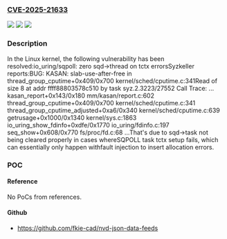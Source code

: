 ### [CVE-2025-21633](https://cve.mitre.org/cgi-bin/cvename.cgi?name=CVE-2025-21633)
![](https://img.shields.io/static/v1?label=Product&message=Linux&color=blue)
![](https://img.shields.io/static/v1?label=Version&message=1251d2025c3e1bcf1f17ec0f3c0dfae5e5bbb146%3C%20aa7496d668c30ca7421b3bfdcd948ee861a13d17%20&color=brighgreen)
![](https://img.shields.io/static/v1?label=Vulnerability&message=n%2Fa&color=brighgreen)

### Description

In the Linux kernel, the following vulnerability has been resolved:io_uring/sqpoll: zero sqd->thread on tctx errorsSyzkeller reports:BUG: KASAN: slab-use-after-free in thread_group_cputime+0x409/0x700 kernel/sched/cputime.c:341Read of size 8 at addr ffff88803578c510 by task syz.2.3223/27552 Call Trace:  <TASK>  ...  kasan_report+0x143/0x180 mm/kasan/report.c:602  thread_group_cputime+0x409/0x700 kernel/sched/cputime.c:341  thread_group_cputime_adjusted+0xa6/0x340 kernel/sched/cputime.c:639  getrusage+0x1000/0x1340 kernel/sys.c:1863  io_uring_show_fdinfo+0xdfe/0x1770 io_uring/fdinfo.c:197  seq_show+0x608/0x770 fs/proc/fd.c:68  ...That's due to sqd->task not being cleared properly in cases whereSQPOLL task tctx setup fails, which can essentially only happen withfault injection to insert allocation errors.

### POC

#### Reference
No PoCs from references.

#### Github
- https://github.com/fkie-cad/nvd-json-data-feeds


